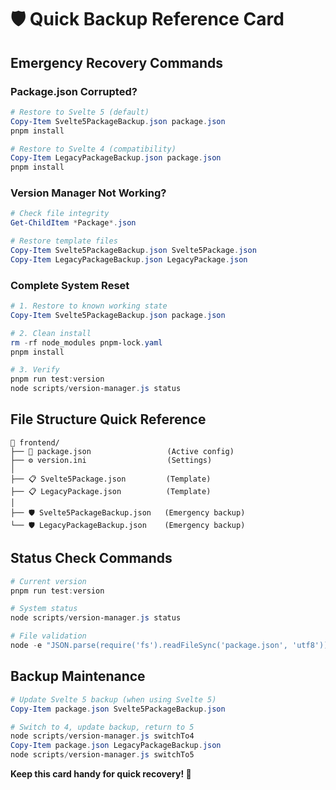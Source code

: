 # 🛡️ Quick Backup Reference Card

## Emergency Recovery Commands

### Package.json Corrupted?
```powershell
# Restore to Svelte 5 (default)
Copy-Item Svelte5PackageBackup.json package.json
pnpm install

# Restore to Svelte 4 (compatibility)
Copy-Item LegacyPackageBackup.json package.json
pnpm install
```

### Version Manager Not Working?
```powershell
# Check file integrity
Get-ChildItem *Package*.json

# Restore template files
Copy-Item Svelte5PackageBackup.json Svelte5Package.json
Copy-Item LegacyPackageBackup.json LegacyPackage.json
```

### Complete System Reset
```powershell
# 1. Restore to known working state
Copy-Item Svelte5PackageBackup.json package.json

# 2. Clean install
rm -rf node_modules pnpm-lock.yaml
pnpm install

# 3. Verify
pnpm run test:version
node scripts/version-manager.js status
```

## File Structure Quick Reference

```
📁 frontend/
├── 🎯 package.json                 (Active config)
├── ⚙️ version.ini                  (Settings)
│
├── 📋 Svelte5Package.json         (Template)
├── 📋 LegacyPackage.json          (Template)
│
├── 🛡️ Svelte5PackageBackup.json   (Emergency backup)
└── 🛡️ LegacyPackageBackup.json    (Emergency backup)
```

## Status Check Commands

```powershell
# Current version
pnpm run test:version

# System status
node scripts/version-manager.js status

# File validation
node -e "JSON.parse(require('fs').readFileSync('package.json', 'utf8')); console.log('✅ Valid')"
```

## Backup Maintenance

```powershell
# Update Svelte 5 backup (when using Svelte 5)
Copy-Item package.json Svelte5PackageBackup.json

# Switch to 4, update backup, return to 5
node scripts/version-manager.js switchTo4
Copy-Item package.json LegacyPackageBackup.json
node scripts/version-manager.js switchTo5
```

**Keep this card handy for quick recovery! 🚀**
